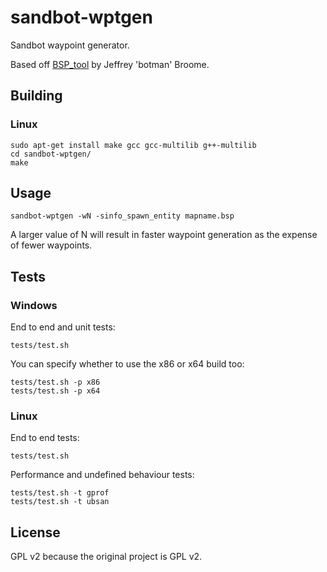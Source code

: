 sandbot-wptgen
==============

Sandbot waypoint generator.

Based off [BSP_tool](http://hpb-bot.bots-united.com/bsp_tool.html) by Jeffrey 'botman' Broome.


Building
--------

### Linux

```
sudo apt-get install make gcc gcc-multilib g++-multilib
cd sandbot-wptgen/
make
```


Usage
-----

```
sandbot-wptgen -wN -sinfo_spawn_entity mapname.bsp
```

A larger value of N will result in faster waypoint generation as the expense of fewer waypoints.


Tests
-----

### Windows

End to end and unit tests:
```
tests/test.sh
```
You can specify whether to use the x86 or x64 build too:
```
tests/test.sh -p x86
tests/test.sh -p x64
```

### Linux

End to end tests:
```
tests/test.sh
```
Performance and undefined behaviour tests:
```
tests/test.sh -t gprof
tests/test.sh -t ubsan
```


License
-------

GPL v2 because the original project is GPL v2.
